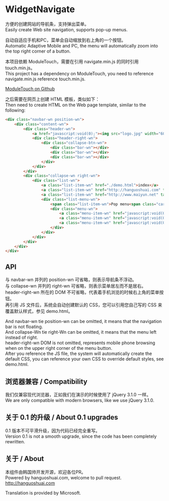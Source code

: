 # WidgetNavigate
方便的创建网站的导航条，支持弹出菜单。  
Easily create Web site navigation, supports pop-up menus.  
  
自动自适应手机和PC，菜单会自动缩放到右上角的一个按钮。  
Automatic Adaptive Mobile and PC, the menu will automatically zoom into the top right corner of a button.  
  
本项目依赖 ModuleTouch，需要在引用 navigate.min.js 的同时引用 touch.min.js。  
This project has a dependency on ModuleTouch, you need to reference navigate.min.js reference touch.min.js.  
  
[ModuleTouch on Github](https://github.com/yunbookf/ModuleTouch)
  
之后需要在网页上创建 HTML 模板，类似如下：  
Then need to create HTML on the Web page template, similar to the following:  

```html
<div class="navbar-wn position-wn">
    <div class="content-wn">
        <div class="header-wn">
            <a href="javascript:void(0);"><img src="logo.jpg" width="60" height="45"></a>
            <div class="header-right-wn">
                <div class="collapse-btn-wn">
                    <div class="bar-wn"></div>
                    <div class="bar-wn"></div>
                    <div class="bar-wn"></div>
                </div>
            </div>
        </div>
        <div class="collapse-wn right-wn">
            <div class="list-wn">
                <a class="list-item-wn" href="./demo.html">index</a>
                <a class="list-item-wn" href="http://hanguoshuai.com" target="_blank">HGS's blog</a>
                <a class="list-item-wn" href="http://www.maiyun.net" target="_blank">Maiyun.NET</a>
                <div class="list-menu-wn">
                    <span class="list-item-wn">Pop menu<span class="caret-wn"></span></span>
                    <div class="menu-wn">
                        <a class="menu-item-wn" href="javascript:void(0);">one</a>
                        <a class="menu-item-wn" href="javascript:void(0);">two</a>
                        <a class="menu-item-wn" href="javascript:void(0);">three</a>
                    </div>
                </div>
            </div>
        </div>
    </div>
</div>
```
  
## API
  
与 navbar-wn 并列的 position-wn 可省略，则表示导航条不浮动。  
与 collapse-wn 并列的 right-wn 可省略，则表示菜单居左而不是居右。  
header-right-wn 所在的 DOM 不可省略，代表着手机浏览的时候右上角的菜单按钮。  
再引用 JS 文件后，系统会自动创建默认的 CSS，您可以引用您自己写的 CSS 来覆盖默认样式，参见 demo.html。  
  
And navbar-wn tie position-wn can be omitted, it means that the navigation bar is not floating.  
And collapse-Wn tie right-Wn can be omitted, it means that the menu left instead of right.  
header-right-wn DOM is not omitted, represents mobile phone browsing when on the upper right corner of the menu button.  
After you reference the JS file, the system will automatically create the default CSS, you can reference your own CSS to override default styles, see demo.html.  
  
## 浏览器兼容 / Compatibility
我们仅兼容现代浏览器，正如我们在演示的时候使用了 jQuery 3.1.0 一样。  
We are only compatible with modern browsers, like we use jQuery 3.1.0.  

## 关于 0.1 的升级 / About 0.1 upgrades
0.1 版本不可平滑升级，因为代码已经完全重写。  
Version 0.1 is not a smooth upgrade, since the code has been completely rewritten.  
  
## 关于 / About
本组件由韩国帅开发开源，欢迎各位PR。  
Powered by hanguoshuai.com, welcome to pull request.  
http://hanguoshuai.com  
  
Translation is provided by Microsoft.